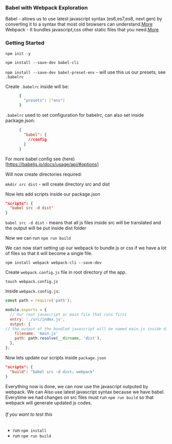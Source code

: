 ### Babel with Webpack Exploration

Babel - allows us to use latest javascript syntax (es6,es7,es8, next gen) by converting it to a syntax that most old browsers can understand.[More](https://babeljs.io/)
Webpack - It bundles javascript,css other static files that you need.[More](https://webpack.js.org/)

### Getting Started

`npm init -y`

`npm install --save-dev babel-cli`

`npm install --save-dev babel-preset-env` - will use this us our presets, see `.babelrc`

Create `.babelrc` inside will be:

```bash
      {
        "presets": ["env"]
      }
```

`.babelrc` used to set configuration for babelrc, can also set inside package.json:

```json
      {
        "babel": {
          //config
        }
      }
```

For more babel config see (here)[https://babeljs.io/docs/usage/api/#options]

Will now create directories required:

`mkdir src dist` - will create directory src and dist

Now lets add scripts inside our package.json

```json
"scripts": {
  "babel src -d dist"
}
```

`babel src -d dist` - means that all js files inside src will be translated and the output will be put inside dist folder

Now we can run `npm run build`

We can now start setting up our webpack to bundle js or css if we have a lot of files so that it will become a single file.

`npm install webpack webpack-cli --save-dev`

Create `webpack.config.js` file in root directory of the app.

`touch webpack.config.js`

Inside `webpack.config.js`:

```JavaScript
const path = require('path');

module.exports = {
  // Our root javascript or main file that runs first
  entry: './src/index.js',
  output: {
// the output of the bundled javascript will be named main.js inside dist folder
    filename: 'main.js'
    path: path.resolve(__dirname, 'dist'),
  },
};
```

Now lets update our scripts inside `package.json`

```json
"scripts": {
  "build": "babel src -d dist; webpack"
}
```

Everything now is done, we can now use the javascript outputed by webpack.
We can Also use latest javascript syntax because we have babel.
Everytime we had changes on src files must run `npm run build` so that webpack will generate updated js codes.

###### If you want to test this

- run `npm install`
- run `npm run build`

